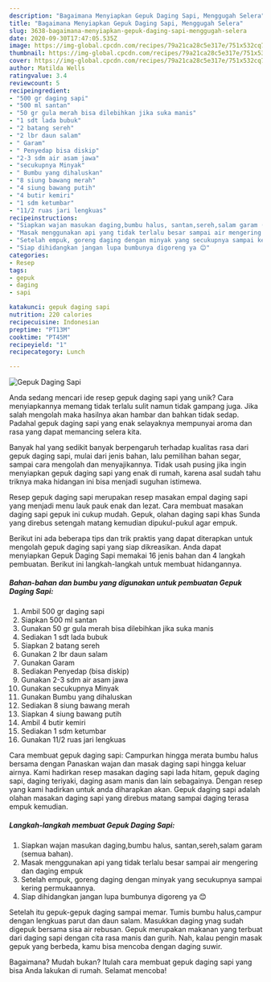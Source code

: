 ```yaml
---
description: "Bagaimana Menyiapkan Gepuk Daging Sapi, Menggugah Selera"
title: "Bagaimana Menyiapkan Gepuk Daging Sapi, Menggugah Selera"
slug: 3638-bagaimana-menyiapkan-gepuk-daging-sapi-menggugah-selera
date: 2020-09-30T17:47:05.535Z
image: https://img-global.cpcdn.com/recipes/79a21ca28c5e317e/751x532cq70/gepuk-daging-sapi-foto-resep-utama.jpg
thumbnail: https://img-global.cpcdn.com/recipes/79a21ca28c5e317e/751x532cq70/gepuk-daging-sapi-foto-resep-utama.jpg
cover: https://img-global.cpcdn.com/recipes/79a21ca28c5e317e/751x532cq70/gepuk-daging-sapi-foto-resep-utama.jpg
author: Matilda Wells
ratingvalue: 3.4
reviewcount: 5
recipeingredient:
- "500 gr daging sapi"
- "500 ml santan"
- "50 gr gula merah bisa dilebihkan jika suka manis"
- "1 sdt lada bubuk"
- "2 batang sereh"
- "2 lbr daun salam"
- " Garam"
- " Penyedap bisa diskip"
- "2-3 sdm air asam jawa"
- "secukupnya Minyak"
- " Bumbu yang dihaluskan"
- "8 siung bawang merah"
- "4 siung bawang putih"
- "4 butir kemiri"
- "1 sdm ketumbar"
- "11/2 ruas jari lengkuas"
recipeinstructions:
- "Siapkan wajan masukan daging,bumbu halus, santan,sereh,salam garam (semua bahan)."
- "Masak menggunakan api yang tidak terlalu besar sampai air mengering dan daging empuk"
- "Setelah empuk, goreng daging dengan minyak yang secukupnya sampai kering permukaannya."
- "Siap dihidangkan jangan lupa bumbunya digoreng ya 😊"
categories:
- Resep
tags:
- gepuk
- daging
- sapi

katakunci: gepuk daging sapi 
nutrition: 220 calories
recipecuisine: Indonesian
preptime: "PT13M"
cooktime: "PT45M"
recipeyield: "1"
recipecategory: Lunch

---
```



![Gepuk Daging Sapi](https://img-global.cpcdn.com/recipes/79a21ca28c5e317e/751x532cq70/gepuk-daging-sapi-foto-resep-utama.jpg)

Anda sedang mencari ide resep gepuk daging sapi yang unik? Cara menyiapkannya memang tidak terlalu sulit namun tidak gampang juga. Jika salah mengolah maka hasilnya akan hambar dan bahkan tidak sedap. Padahal gepuk daging sapi yang enak selayaknya mempunyai aroma dan rasa yang dapat memancing selera kita.

Banyak hal yang sedikit banyak berpengaruh terhadap kualitas rasa dari gepuk daging sapi, mulai dari jenis bahan, lalu pemilihan bahan segar, sampai cara mengolah dan menyajikannya. Tidak usah pusing jika ingin menyiapkan gepuk daging sapi yang enak di rumah, karena asal sudah tahu triknya maka hidangan ini bisa menjadi suguhan istimewa.

Resep gepuk daging sapi merupakan resep masakan empal daging sapi yang menjadi menu lauk pauk enak dan lezat. Cara membuat masakan daging sapi gepuk ini cukup mudah. Gepuk, olahan daging sapi khas Sunda yang direbus setengah matang kemudian dipukul-pukul agar empuk.


Berikut ini ada beberapa tips dan trik praktis yang dapat diterapkan untuk mengolah gepuk daging sapi yang siap dikreasikan. Anda dapat menyiapkan Gepuk Daging Sapi memakai 16 jenis bahan dan 4 langkah pembuatan. Berikut ini langkah-langkah untuk membuat hidangannya.

<!--inarticleads1-->

##### Bahan-bahan dan bumbu yang digunakan untuk pembuatan Gepuk Daging Sapi:

1. Ambil 500 gr daging sapi
1. Siapkan 500 ml santan
1. Gunakan 50 gr gula merah bisa dilebihkan jika suka manis
1. Sediakan 1 sdt lada bubuk
1. Siapkan 2 batang sereh
1. Gunakan 2 lbr daun salam
1. Gunakan  Garam
1. Sediakan  Penyedap (bisa diskip)
1. Gunakan 2-3 sdm air asam jawa
1. Gunakan secukupnya Minyak
1. Gunakan  Bumbu yang dihaluskan
1. Sediakan 8 siung bawang merah
1. Siapkan 4 siung bawang putih
1. Ambil 4 butir kemiri
1. Sediakan 1 sdm ketumbar
1. Gunakan 11/2 ruas jari lengkuas


Cara membuat gepuk daging sapi: Campurkan hingga merata bumbu halus bersama dengan Panaskan wajan dan masak daging sapi hingga keluar airnya. Kami hadirkan resep masakan daging sapi lada hitam, gepuk daging sapi, daging teriyaki, daging asam manis dan lain sebagainya. Dengan resep yang kami hadirkan untuk anda diharapkan akan. Gepuk daging sapi adalah olahan masakan daging sapi yang direbus matang sampai daging terasa empuk kemudian. 

<!--inarticleads2-->

##### Langkah-langkah membuat Gepuk Daging Sapi:

1. Siapkan wajan masukan daging,bumbu halus, santan,sereh,salam garam (semua bahan).
1. Masak menggunakan api yang tidak terlalu besar sampai air mengering dan daging empuk
1. Setelah empuk, goreng daging dengan minyak yang secukupnya sampai kering permukaannya.
1. Siap dihidangkan jangan lupa bumbunya digoreng ya 😊


Setelah itu gepuk-gepuk daging sampai memar. Tumis bumbu halus,campur dengan lengkuas parut dan daun salam. Masukkan daging ynag sudah digepuk bersama sisa air rebusan. Gepuk merupakan makanan yang terbuat dari daging sapi dengan cita rasa manis dan gurih. Nah, kalau pengin masak gepuk yang berbeda, kamu bisa mencoba dengan daging suwir. 

Bagaimana? Mudah bukan? Itulah cara membuat gepuk daging sapi yang bisa Anda lakukan di rumah. Selamat mencoba!
